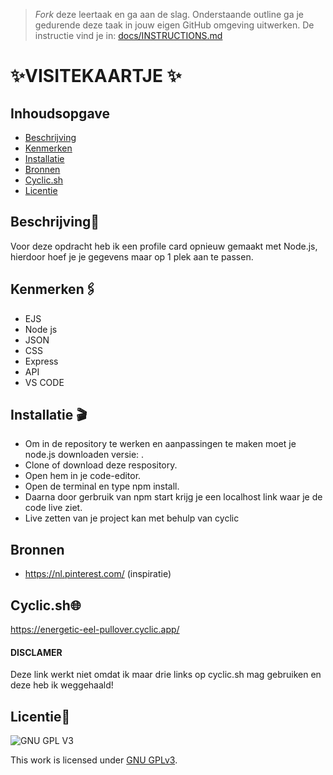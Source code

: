 > _Fork_ deze leertaak en ga aan de slag. Onderstaande outline ga je gedurende deze taak in jouw eigen GitHub omgeving uitwerken. De instructie vind je in: [docs/INSTRUCTIONS.md](docs/INSTRUCTIONS.md)

# ✨VISITEKAARTJE ✨

## Inhoudsopgave

  * [Beschrijving](#beschrijving)
  * [Kenmerken](#kenmerken)
  * [Installatie](#installatie)
  * [Bronnen](#bronnen)
  * [Cyclic.sh](#cyclic.sh)
  * [Licentie](#licentie)

## Beschrijving📑
Voor deze opdracht heb ik een profile card opnieuw gemaakt met Node.js, hierdoor hoef je je gegevens maar op 1 plek aan te passen.



## Kenmerken🖇️
<!-- Bij Kenmerken staat welke technieken zijn gebruikt en hoe. Wat is de HTML structuur? Wat zijn de belangrijkste dingen in CSS? Wat is er met Javascript gedaan en hoe? Misschien heb je een framwork of library gebruikt? -->

* EJS
* Node js
* JSON
* CSS
* Express
* API
* VS CODE

## Installatie 🎬
* Om in de repository te werken en aanpassingen te maken moet je node.js downloaden versie: .
* Clone of download deze respository.
* Open hem in je code-editor.
* Open de terminal en type npm install.
* Daarna door gerbruik van npm start krijg je een localhost link waar je de code live ziet.
* Live zetten van je project kan met behulp van cyclic

## Bronnen
* https://nl.pinterest.com/ (inspiratie)


## Cyclic.sh🌐 
https://energetic-eel-pullover.cyclic.app/

#### DISCLAMER
Deze link werkt niet omdat ik maar drie links op cyclic.sh mag gebruiken en deze heb ik weggehaald!

## Licentie💯 

![GNU GPL V3](https://www.gnu.org/graphics/gplv3-127x51.png)

This work is licensed under [GNU GPLv3](./LICENSE).
